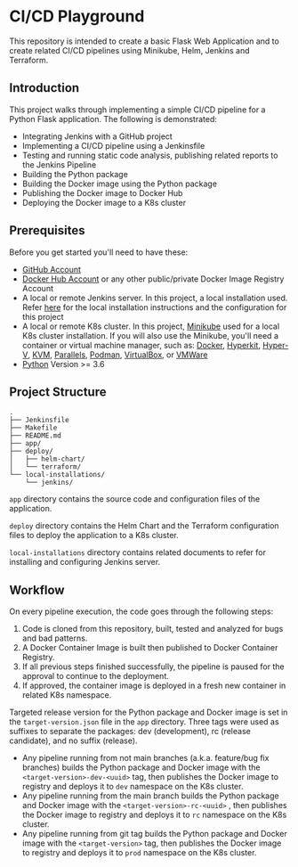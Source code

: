 # CI/CD Playground

This repository is intended to create a basic Flask Web Application and to create related CI/CD pipelines using Minikube, Helm, Jenkins and Terraform.

## Introduction

This project walks through implementing a simple CI/CD pipeline for a Python Flask application. The following is demonstrated:

- Integrating Jenkins with a GitHub project
- Implementing a CI/CD pipeline using a Jenkinsfile
- Testing and running static code analysis, publishing related reports to the Jenkins Pipeline
- Building the Python package
- Building the Docker image using the Python package
- Publishing the Docker image to Docker Hub
- Deploying the Docker image to a K8s cluster


## Prerequisites
Before you get started you'll need to have these:

- [GitHub Account](https://github.com/)
- [Docker Hub Account](https://hub.docker.com/) or any other public/private Docker Image Registry Account
- A local or remote Jenkins server. In this project, a local installation used. Refer [here](https://github.com/erolkeskiner/ci-cd-playground/blob/main/local-installations/jenkins/HOW_TO_MACOS.md) for the local installation instructions and the configuration for this project
- A local or remote K8s cluster. In this project, [Minikube](https://minikube.sigs.k8s.io/docs/start/) used for a local K8s cluster installation. If you will also use the Minikube, you'll need a container or virtual machine manager, such as: [Docker](https://minikube.sigs.k8s.io/docs/drivers/docker/), [Hyperkit](https://minikube.sigs.k8s.io/docs/drivers/hyperkit/), [Hyper-V](https://minikube.sigs.k8s.io/docs/drivers/hyperv/), [KVM](https://minikube.sigs.k8s.io/docs/drivers/kvm2/), [Parallels](https://minikube.sigs.k8s.io/docs/drivers/parallels/), [Podman](https://minikube.sigs.k8s.io/docs/drivers/podman/), [VirtualBox](https://minikube.sigs.k8s.io/docs/drivers/virtualbox/), or [VMWare](https://minikube.sigs.k8s.io/docs/drivers/vmware/)
- [Python](https://www.python.org/downloads/) Version >= 3.6

## Project Structure

```
.
├── Jenkinsfile
├── Makefile
├── README.md
├── app/
├── deploy/
│   ├── helm-chart/
│   └── terraform/
└── local-installations/
    └── jenkins/
```

`app` directory contains the source code and configuration files of the application.

`deploy` directory contains the Helm Chart and the Terraform configuration files to deploy the application to a K8s cluster.

`local-installations` directory contains related documents to refer for installing and configuring Jenkins server.


## Workflow
On every pipeline execution, the code goes through the following steps:

1. Code is cloned from this repository, built, tested and analyzed for bugs and bad patterns.
2. A Docker Container Image is built then published to Docker Container Registry.
3. If all previous steps finished successfully, the pipeline is paused for the approval to continue to the deployment.
4. If approved, the container image is deployed in a fresh new container in related K8s namespace.

Targeted release version for the Python package and Docker image is set in the `target-version.json` file in the `app` directory.
Three tags were used as suffixes to separate the packages: dev (development), rc (release candidate), and no suffix (release).

- Any pipeline running from not main branches (a.k.a. feature/bug fix branches) builds the Python package and Docker image with the `<target-version>-dev-<uuid>` tag, then publishes the Docker image to registry and deploys it to `dev` namespace on the K8s cluster.
- Any pipeline running from the main branch builds the Python package and Docker image with the `<target-version>-rc-<uuid>` , then publishes the Docker image to registry and deploys it to `rc` namespace on the K8s cluster.
- Any pipeline running from git tag builds the Python package and Docker image with the `<target-version>` tag, then publishes the Docker image to registry and deploys it to `prod` namespace on the K8s cluster.



